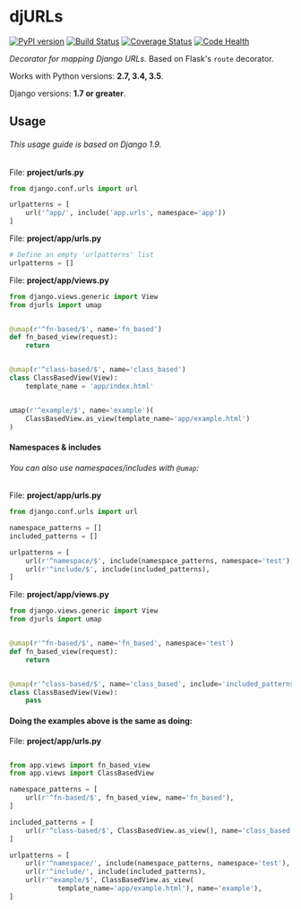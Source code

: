 # djURLs

[![PyPI version](https://badge.fury.io/py/djurls.svg)](https://badge.fury.io/py/djurls)
[![Build Status](https://travis-ci.org/victorfsf/djurls.svg?branch=master)](https://travis-ci.org/victorfsf/djurls)
[![Coverage Status](https://coveralls.io/repos/github/victorfsf/djurls/badge.svg?branch=master)](https://coveralls.io/github/victorfsf/djurls?branch=master)
[![Code Health](https://landscape.io/github/victorfsf/djurls/master/landscape.svg?style=flat)](https://landscape.io/github/victorfsf/djurls/master)


*Decorator for mapping Django URLs.*
Based on Flask's `route` decorator.

Works with Python versions: **2.7, 3.4, 3.5**.

Django versions: **1.7 or greater**.

## Usage

###### This usage guide is based on *Django 1.9*.


File: **project/urls.py**
```python
from django.conf.urls import url

urlpatterns = [
    url('^app/', include('app.urls', namespace='app'))
]

```


File: **project/app/urls.py**
```python
# Define an empty 'urlpatterns' list
urlpatterns = []
```


File: **project/app/views.py**
```python
from django.views.generic import View
from djurls import umap


@umap(r'^fn-based/$', name='fn_based')
def fn_based_view(request):
    return


@umap(r'^class-based/$', name='class_based')
class ClassBasedView(View):
    template_name = 'app/index.html'


umap(r'^example/$', name='example')(
    ClassBasedView.as_view(template_name='app/example.html')
)
```

#### Namespaces & includes

###### You can also use namespaces/includes with `@umap`:


File: **project/app/urls.py**
```python
from django.conf.urls import url

namespace_patterns = []
included_patterns = []

urlpatterns = [
    url(r'^namespace/$', include(namespace_patterns, namespace='test'),
    url(r'^include/$', include(included_patterns),
]
```


File: **project/app/views.py**
```python
from django.views.generic import View
from djurls import umap


@umap(r'^fn-based/$', name='fn_based', namespace='test')
def fn_based_view(request):
    return


@umap(r'^class-based/$', name='class_based', include='included_patterns')
class ClassBasedView(View):
    pass

```

#### Doing the examples above is the same as doing:

File: **project/app/urls.py**
```python

from app.views import fn_based_view
from app.views import ClassBasedView

namespace_patterns = [
    url(r'^fn-based/$', fn_based_view, name='fn_based'),
]

included_patterns = [
    url(r'^class-based/$', ClassBasedView.as_view(), name='class_based'),
]

urlpatterns = [
    url(r'^namespace/', include(namespace_patterns, namespace='test'),
    url(r'^include/', include(included_patterns),
    url(r'^example/$', ClassBasedView.as_view(
            template_name='app/example.html'), name='example'),
]

```
